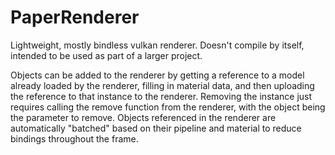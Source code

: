 # PaperRenderer
Lightweight, mostly bindless vulkan renderer. Doesn't compile by itself, intended to be used as part of a larger project.

Objects can be added to the renderer by getting a reference to a model already loaded by the renderer, filling in material data, and then uploading the reference to that instance to the renderer. Removing the instance just requires calling the remove function from the renderer, with the object being the parameter to remove. Objects referenced in the renderer are automatically "batched" based on their pipeline and material to reduce bindings throughout the frame.
